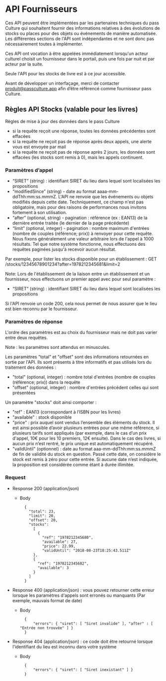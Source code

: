 # API Fournisseurs

Ces API peuvent être implémentées par les partenaires techniques du pass Culture qui souhaitent fournir des informations relatives à des évolutions de stocks ou places pour des objets ou événements de manière automatisée. Les différentes sections de l'API sont indépendantes et ne sont donc pas nécessairement toutes à implémenter.

Ces API ont vocation à être appelées immédiatement lorsqu'un acteur culturel choisit un fournisseur dans le portail, puis une fois par nuit et par acteur par la suite.

Seule l'API pour les stocks de livre est à ce jour accessible.

Avant de développer un interfaçage, merci de contacter produit@passculture.app afin d’être référencé comme fournisseur pass Culture.

## Règles API Stocks (valable pour les livres)

Règles de mise à jour des données dans le pass Culture
- si la requête reçoit une réponse, toutes les données précédentes sont effacées
- si la requête ne reçoit pas de réponse après deux appels, une alerte vous est envoyée par mail
- si la requête ne reçoit pas de réponse après 2 jours, les données sont effacées (les stocks sont remis à 0), mais les appels continuent.

### Paramètres d’appel
 
- “SIRET” (string) : identifiant SIRET du lieu dans lequel sont localisées les propositions 
- “modifiedSince” (string) - date au format aaaa-mm-ddThh:mm:ss.mmmZ. L'API ne renvoie que les événements ou objets modifiés depuis cette date. Techniquement, ce champ n'est pas obligatoire, mais pour des raisons de performances nous invitons fortement à son utilisation.
- “after” (optional, string) - pagination : référence (ex : EAN13) de la dernière entrée traitée (le dernier de la page précédente)
- “limit” (optional, integer) - pagination : nombre maximum d'entrées (nombre de couples (référence; prix)) à renvoyer pour cette requête. Nous fixons généralement une valeur arbitraire lors de l'appel à 1000 résultats. Tel que notre système fonctionne, nous effectuons des requêtes paginées jusqu'à recevoir aucun résultat.

Par exemple, pour lister les stocks disponible pour un établissement : GET /stocks/12345678901234?after=1978212345681&limit=2

Note: Lors de l'établissement de la liaison entre un établissement et un fournisseur, nous effectuons un premier appel avec pour seul paramètre :
- “SIRET” (string) : identifiant SIRET du lieu dans lequel sont localisées les propositions 

Si l'API renvoie un code 200, cela nous permet de nous assurer que le lieu est bien reconnu par le fournisseur. 

### Paramètres de réponse

L'ordre des paramètres est au choix du fournisseur mais ne doit pas varier entre deux requêtes.

Note : les paramètres sont attendus en minuscules.

Les paramètres "total" et "offset" sont des informations retournées en sortie par l'API. Ils sont présents à titre informatifs et pas utilisés lors du traitement des données :
- "total" (optional, integer) : nombre total d'entrées (nombre de couples (référence; prix)) dans la requête 
- "offset" (optional, integer) : nombre d'entrées précédent celles qui sont présentées

Un paramètre "stocks" doit ainsi comporter : 
- "ref" : EAN13 (correspondant à l’ISBN pour les livres)
- "available" : stock disponible
- "price" : prix auquel sont vendus l’ensemble des éléments du stock. Il est ainsi possible d’avoir plusieurs entrées pour une même référence, si plusieurs tarifs sont appliqués (par exemple, dans le cas d’un prix d'appel, 10€ pour les 10 premiers, 12€ ensuite). 
Dans le cas des livres, si aucun prix n’est rentré, le prix unique est automatiquement récupéré.
- "validUntil" (optionnel) : date au format aaa-mm-ddThh:mm:ss.mmmZ de fin de validité du stock en question. Passé cette date, on considère le stock est remis à zéro pour cette entrée. Si aucune date n’est indiquée, la proposition est considérée comme étant à durée illimitée.


### Request

+ Response 200 (application/json)

    + Body

            { 
              "total": 23,
              "limit": 20,
              "offset": 20,
              "stocks":
                [
                  {
                    "ref": "1978212345680",
                    "available": 27,
                    "price": 22.99,
                    "validUntil": "2018-08-23T18:25:43.511Z"
                },
                {
                  "ref": "1978212345682",
                  "available": 3
                }
              ]
            }

+ Response 400 (application/json) : vous pouvez retourner cette erreur lorsque les paramètres d'appels sont erronés ou manquants (Par exemple, mauvais format de date)

    + Body

            {
                "errors": { "siret": [ "Siret invalide" ], "after" : [ "Entrée non trouvée" ] }
            }


+ Response 404 (application/json) : ce code doit être retourné lorsque l'identifiant du lieu est inconnu dans votre système

    + Body

            {
                "errors": { "siret": [ "Siret inexistant" ] }
            }

